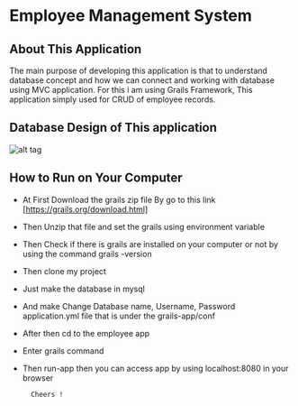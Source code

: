 Employee Management System
============================

About This Application
----------------------
The main purpose of developing this application is that to understand database concept and how we can connect and working with database using MVC application. For this i am using Grails Framework, This application simply used for CRUD of employee records. 


Database Design of This application
------------------------------------
![alt tag](https://github.com/madhusudhan1234/employee/grails-app/assets/images/employeedb.png)


How to Run on Your Computer
-----------------------------

- At First Download the grails zip file By go to this link [https://grails.org/download.html]
- Then Unzip that file and set the grails using environment variable 
- Then Check if there is grails are installed on your computer or not by using the command grails -version
- Then clone my project
- Just make the database in mysql 
- And make Change Database name, Username, Password application.yml file that is under the grails-app/conf
- After then cd to the employee app 
- Enter grails command
- Then run-app then you can access app by using localhost:8080 in your browser
		
		Cheers ! 
    